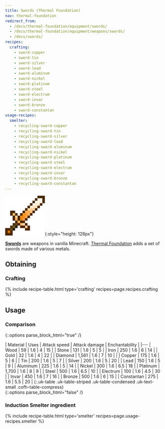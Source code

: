 ```yaml
---
title: Swords (Thermal Foundation)
nav: thermal-foundation
redirect_from:
  - /docs/thermal-foundation/equipment/swords/
  - /docs/thermal-foundation/equipment/weapons/swords/
  - /docs/swords/
recipes:
  crafting:
    - sword-copper
    - sword-tin
    - sword-silver
    - sword-lead
    - sword-aluminum
    - sword-nickel
    - sword-platinum
    - sword-steel
    - sword-electrum
    - sword-invar
    - sword-bronze
    - sword-constantan
usage-recipes:
  smelter:
    - recycling-sword-copper
    - recycling-sword-tin
    - recycling-sword-silver
    - recycling-sword-lead
    - recycling-sword-aluminum
    - recycling-sword-nickel
    - recycling-sword-platinum
    - recycling-sword-steel
    - recycling-sword-electrum
    - recycling-sword-invar
    - recycling-sword-bronze
    - recycling-sword-constantan
---
```


![Swords](/assets/images/thermal-foundation/swords.gif){:style="height: 128px"}


**[Swords](https://minecraft.gamepedia.com/Sword)** are weapons in vanilla
Minecraft. [Thermal Foundation](/docs/thermal-foundation/) adds a set of swords
made of various metals.


Obtaining
---------

### Crafting
{% include recipe-table.html type='crafting' recipes=page.recipes.crafting %}


Usage
-----

### Comparison
{::options parse_block_html="true" /}
<div class="uk-overflow-container">
| Material | Uses | Attack speed | Attack damage | Enchantability |
|---
| Wood | 59 | 1.6 | 4 | 15 |
| Stone | 131 | 1.6 | 5 | 5 |
| Iron | 250 | 1.6 | 6 | 14 |
| Gold | 32 | 1.6 | 4 | 22 |
| Diamond | 1,561 | 1.6 | 7 | 10 |
|
| Copper | 175 | 1.6 | 5 | 6 |
| Tin | 200 | 1.6 | 5 | 7 |
| Silver | 200 | 1.6 | 5 | 20 |
| Lead | 150 | 1.6 | 5 | 9 |
| Aluminum | 225 | 1.6 | 5 | 14 |
| Nickel | 300 | 1.6 | 6.5 | 18 |
| Platinum | 1,700 | 1.6 | 8 | 9 |
| Steel | 500 | 1.6 | 6.5 | 10 |
| Electrum | 100 | 1.6 | 4.5 | 30 |
| Invar | 450 | 1.6 | 7 | 16 |
| Bronze | 500 | 1.6 | 6 | 15 |
| Constantan | 275 | 1.6 | 5.5 | 20 |
{:.uk-table .uk-table-striped .uk-table-condensed .uk-text-small .cofh-table-compress}
</div>
{::options parse_block_html="false" /}

### Induction Smelter ingredient
{% include recipe-table.html type='smelter' recipes=page.usage-recipes.smelter %}
